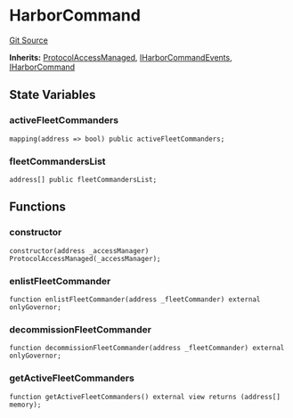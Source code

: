 # HarborCommand
[Git Source](https://github.com/OasisDEX/summer-earn-protocol/blob/02b633fc64591288020c32f3fcb6421ab62209d5/src/contracts/HarborCommand.sol)

**Inherits:**
[ProtocolAccessManaged](/src/contracts/ProtocolAccessManaged.sol/contract.ProtocolAccessManaged.md), [IHarborCommandEvents](/src/events/IHarborCommandEvents.sol/interface.IHarborCommandEvents.md), [IHarborCommand](/src/interfaces/IHarborCommand.sol/interface.IHarborCommand.md)


## State Variables
### activeFleetCommanders

```solidity
mapping(address => bool) public activeFleetCommanders;
```


### fleetCommandersList

```solidity
address[] public fleetCommandersList;
```


## Functions
### constructor


```solidity
constructor(address _accessManager) ProtocolAccessManaged(_accessManager);
```

### enlistFleetCommander


```solidity
function enlistFleetCommander(address _fleetCommander) external onlyGovernor;
```

### decommissionFleetCommander


```solidity
function decommissionFleetCommander(address _fleetCommander) external onlyGovernor;
```

### getActiveFleetCommanders


```solidity
function getActiveFleetCommanders() external view returns (address[] memory);
```

